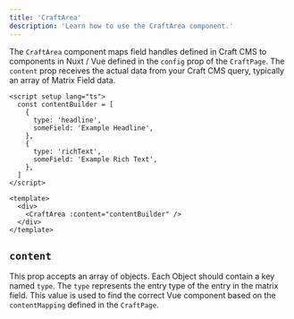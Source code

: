 ```yaml
---
title: 'CraftArea'
description: 'Learn how to use the CraftArea component.'
---
```


The `CraftArea` component maps field handles defined in Craft CMS to components in Nuxt / Vue defined in the `config` prop of the `CraftPage`.
The `content` prop receives the actual data from your Craft CMS query, typically an array of Matrix Field data.

```vue
<script setup lang="ts">
  const contentBuilder = [
    {
      type: 'headline',
      someField: 'Example Headline',
    },
    {
      type: 'richText',
      someField: 'Example Rich Text',
    },
  ]
</script>

<template>
  <div>
    <CraftArea :content="contentBuilder" />
  </div>
</template>
```

## `content`

This prop accepts an array of objects. Each Object should contain a key named `type`. 
The `type` represents the entry type of the entry in the matrix field. This value is used to find the correct Vue component based on the `contentMapping` defined in the `CraftPage`. 
